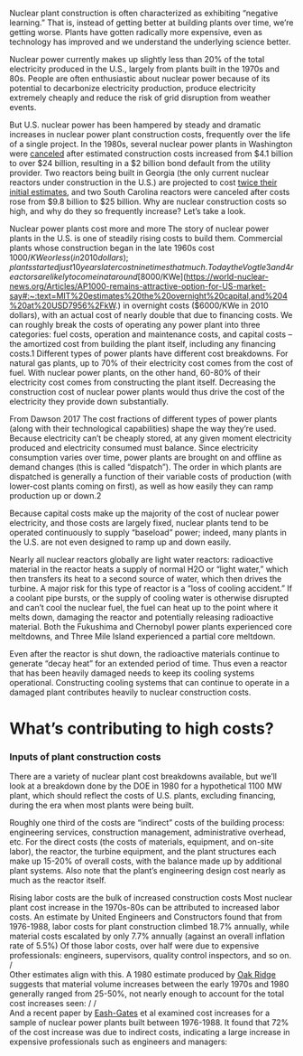 Nuclear plant construction is often characterized as exhibiting “negative learning.” That is, instead of getting better at building plants over time, we’re getting worse. Plants have gotten radically more expensive, even as technology has improved and we understand the underlying science better. 


Nuclear power currently makes up slightly less than 20% of the total electricity produced in the U.S., largely from plants built in the 1970s and 80s. People are often enthusiastic about nuclear power because of its potential to decarbonize electricity production, produce electricity extremely cheaply and reduce the risk of grid disruption from weather events. 

But U.S. nuclear power has been hampered by steady and dramatic increases in nuclear power plant construction costs, frequently over the life of a single project. In the 1980s, several nuclear power plants in Washington were [canceled](https://en.wikipedia.org/wiki/WNP-3_and_WNP-5) after estimated construction costs increased from $4.1 billion to over $24 billion, resulting in a $2 billion bond default from the utility provider. Two reactors being built in Georgia (the only current nuclear reactors under construction in the U.S.) are projected to cost [twice their initial estimates](https://www.augustachronicle.com/story/news/2021/11/04/georgia-power-nuclear-reactors-plant-vogtle-cost-doubles-energy-costs/6286729001/), and two South Carolina reactors were canceled after costs rose from $9.8 billion to $25 billion. Why are nuclear construction costs so high, and why do they so frequently increase? Let’s take a look.

Nuclear power plants cost more and more
The story of nuclear power plants in the U.S. is one of steadily rising costs to build them. Commercial plants whose construction began in the late 1960s cost $1000/KWe or less (in 2010 dollars); plants started just 10 years later cost nine times that much. Today the Vogtle 3 and 4 reactors are likely to come in at around [$8000/KWe](https://world-nuclear-news.org/Articles/AP1000-remains-attractive-option-for-US-market-say#:~:text=MIT%20estimates%20the%20overnight%20capital,and%204%20at%20USD7956%2FkW.) in overnight costs ($6000/KWe in 2010 dollars), with an actual cost of nearly double that due to financing costs.
We can roughly break the costs of operating any power plant into three categories: fuel costs, operation and maintenance costs, and capital costs – the amortized cost from building the plant itself, including any financing costs.1 Different types of power plants have different cost breakdowns. For natural gas plants, up to 70% of their electricity cost comes from the cost of fuel. With nuclear power plants, on the other hand, 60-80% of their electricity cost comes from constructing the plant itself. Decreasing the construction cost of nuclear power plants would thus drive the cost of the electricity they provide down substantially.


From Dawson 2017
The cost fractions of different types of power plants (along with their technological capabilities) shape the way they’re used. Because electricity can’t be cheaply stored, at any given moment electricity produced and electricity consumed must balance. Since electricity consumption varies over time, power plants are brought on and offline as demand changes (this is called “dispatch”). The order in which plants are dispatched is generally a function of their variable costs of production (with lower-cost plants coming on first), as well as how easily they can ramp production up or down.2

Because capital costs make up the majority of the cost of nuclear power electricity, and those costs are largely fixed, nuclear plants tend to be operated continuously to supply “baseload” power; indeed, many plants in the U.S. are not even designed to ramp up and down easily.

Nearly all nuclear reactors globally are light water reactors: radioactive material in the reactor heats a supply of normal H2O or “light water,” which then transfers its heat to a second source of water, which then drives the turbine. A major risk for this type of reactor is a “loss of cooling accident.” If a coolant pipe bursts, or the supply of cooling water is otherwise disrupted and can’t cool the nuclear fuel, the fuel can heat up to the point where it melts down, damaging the reactor and potentially releasing radioactive material. Both the Fukushima and Chernobyl power plants experienced core meltdowns, and Three Mile Island experienced a partial core meltdown.

Even after the reactor is shut down, the radioactive materials continue to generate “decay heat” for an extended period of time. Thus even a reactor that has been heavily damaged needs to keep its cooling systems operational. Constructing cooling systems that can continue to operate in a damaged plant contributes heavily to nuclear construction costs. 

# What’s contributing to high costs?
### Inputs of plant construction costs
There are a variety of nuclear plant cost breakdowns available, but we’ll look at a breakdown done by the DOE in 1980 for a hypothetical 1100 MW plant, which should reflect the costs of U.S. plants, excluding financing, during the era when most plants were being built. 

 Roughly one third of the costs are “indirect” costs of the building process: engineering services, construction management, administrative overhead, etc. For the direct costs (the costs of materials, equipment, and on-site labor), the reactor, the turbine equipment, and the plant structures each make up 15-20% of overall costs, with the balance made up by additional plant systems. Also note that the plant’s engineering design cost nearly as much as the reactor itself.

Rising labor costs are the bulk of increased construction costs
Most nuclear plant cost increase in the 1970s-80s can be attributed to increased labor costs. An estimate by United Engineers and Constructors found that from 1976-1988, labor costs for plant construction climbed 18.7% annually, while material costs escalated by only 7.7% annually (against an overall inflation rate of 5.5%) Of those labor costs, over half were due to expensive professionals: engineers, supervisors, quality control inspectors, and so on.
/
<br>
Other estimates align with this. A 1980 estimate produced by [Oak Ridge](https://www.osti.gov/biblio/6886382) suggests that material volume increases between the early 1970s and 1980 generally ranged from 25-50%, not nearly enough to account for the total cost increases seen:
/
/
<br>
And a recent paper by [Eash-Gates](https://www.sciencedirect.com/science/article/pii/S254243512030458X#bib15) et al examined cost increases for a sample of nuclear power plants built between 1976-1988. It found that 72% of the cost increase was due to indirect costs, indicating a large increase in expensive professionals such as engineers and managers:







